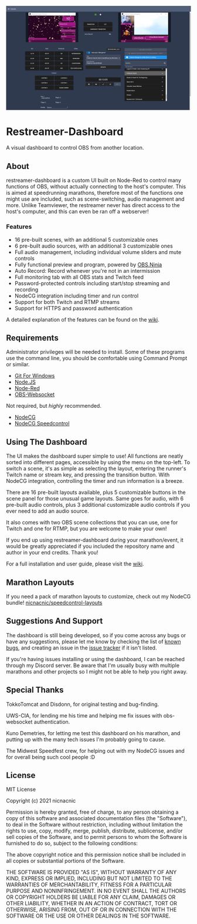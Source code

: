![](https://github.com/nicnacnic/restreamer-dashboard/blob/main/images/cover.png)

# Restreamer-Dashboard
A visual dashboard to control OBS from another location.

## About
restreamer-dashboard is a custom UI built on Node-Red to control many functions of OBS, without actually connecting to the host's computer. This is aimed at speedrunning marathons, therefore most of the functions one might use are included, such as scene-switching, audio management and more. Unlike Teamviewer, the restreamer never has direct access to the host's computer, and this can even be ran off a webserver!

### Features
- 16 pre-built scenes, with an additional 5 customizable ones
- 6 pre-built audio sources, with an additional 3 customizable ones
- Full audio management, including individual volume sliders and mute controls
- Fully functional preview and program, powered by [OBS.Ninja](https://obs.ninja/)
- Auto Record: Record whenever you're not in an intermission
- Full monitoring tab with all OBS stats and Twitch feed
- Password-protected controls including start/stop streaming and recording
- NodeCG integration including timer and run control
- Support for both Twitch and RTMP streams
- Support for HTTPS and password authentication

A detailed explanation of the features can be found on the [wiki](https://github.com/nicnacnic/restreamer-dashboard/wiki/Using-The-Dashboard).

## Requirements
Administrator privileges will be needed to install. Some of these programs use the command line, you should be comfortable using Command Prompt or similar.
- [Git For Windows](https://git-scm.com/downloads)
- [Node.JS](https://nodejs.org/en/)
- [Node-Red](https://nodered.org/docs/getting-started/local)
- [OBS-Websocket](https://github.com/Palakis/obs-websocket)

Not required, but _highly_ recommended.
- [NodeCG](https://github.com/nodecg/nodecg)
- [NodeCG Speedcontrol](https://github.com/speedcontrol/nodecg-speedcontrol)

## Using The Dashboard
The UI makes the dashboard super simple to use! All functions are neatly sorted into different pages, accessible by using the menu on the top-left.
To switch a scene, it's as simple as selecting the layout, entering the runner's Twitch name or stream key, and pressing the transition button. With NodeCG integration, controlling the timer and run information is a breeze. 

There are 16 pre-built layouts available, plus 5 customizable buttons in the scene panel for those unusual game layouts. Same goes for audio, with 6 pre-built audio controls, plus 3 additional customizable audio controls if you ever need to add an audio source.

It also comes with two OBS scene collections that you can use, one for Twitch and one for RTMP, but you are welcome to make your own!

If you end up using restreamer-dashboard during your marathon/event, it would be greatly appreciated if you included the repository name and author in your end credits. Thank you!

For a full installation and user guide, please visit the [wiki](https://github.com/nicnacnic/Restreamer-Dashboard/wiki).

## Marathon Layouts
If you need a pack of marathon layouts to customize, check out my NodeCG bundle! [nicnacnic/speedcontrol-layouts](https://github.com/nicnacnic/speedcontrol-layouts)

## Suggestions And Support
The dashboard is still being developed, so if you come across any bugs or have any suggestions, please let me know by checking the list of [known bugs](https://github.com/nicnacnic/Restreamer-Dashboard/wiki), and creating an issue in the [issue tracker](https://github.com/nicnacnic/Restreamer-Dashboard/issues) if it isn't listed.

If you're having issues installing or using the dashboard, I can be reached through my Discord server. Be aware that I'm usually busy with multiple marathons and other projects so I might not be able to help you right away.

## Special Thanks
TokkoTomcat and Disdonn, for original testing and bug-finding.

UWS-CIA, for lending me his time and helping me fix issues with obs-websocket authentication.

Kuno Demetries, for letting me test this dashboard on his marathon, and putting up with the many tech issues I'm probably going to cause.

The Midwest Speedfest crew, for helping out with my NodeCG issues and for overall being such cool people :D

## License
MIT License

Copyright (c) 2021 nicnacnic

Permission is hereby granted, free of charge, to any person obtaining a copy
of this software and associated documentation files (the "Software"), to deal
in the Software without restriction, including without limitation the rights
to use, copy, modify, merge, publish, distribute, sublicense, and/or sell
copies of the Software, and to permit persons to whom the Software is
furnished to do so, subject to the following conditions:

The above copyright notice and this permission notice shall be included in all
copies or substantial portions of the Software.

THE SOFTWARE IS PROVIDED "AS IS", WITHOUT WARRANTY OF ANY KIND, EXPRESS OR
IMPLIED, INCLUDING BUT NOT LIMITED TO THE WARRANTIES OF MERCHANTABILITY,
FITNESS FOR A PARTICULAR PURPOSE AND NONINFRINGEMENT. IN NO EVENT SHALL THE
AUTHORS OR COPYRIGHT HOLDERS BE LIABLE FOR ANY CLAIM, DAMAGES OR OTHER
LIABILITY, WHETHER IN AN ACTION OF CONTRACT, TORT OR OTHERWISE, ARISING FROM,
OUT OF OR IN CONNECTION WITH THE SOFTWARE OR THE USE OR OTHER DEALINGS IN THE
SOFTWARE.
